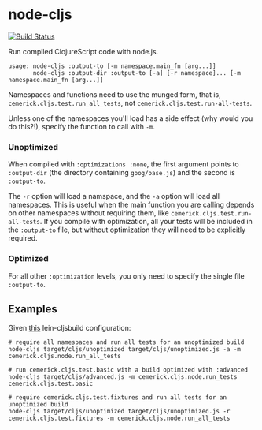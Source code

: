 # node-cljs

[![Build Status](https://travis-ci.org/also/node-cljs.png?branch=master)](https://travis-ci.org/also/node-cljs)

Run compiled ClojureScript code with node.js.

```
usage: node-cljs :output-to [-m namespace.main_fn [arg...]]
       node-cljs :output-dir :output-to [-a] [-r namespace]... [-m namespace.main_fn [arg...]]
```

Namespaces and functions need to use the munged form, that is, `cemerick.cljs.test.run_all_tests`, not `cemerick.cljs.test.run-all-tests`.

Unless one of the namespaces you'll load has a side effect (why would you do this?!), specify the function to call with `-m`.

### Unoptimized

When compiled with `:optimizations :none`, the first argument points to `:output-dir` (the directory containing `goog/base.js`) and the second is `:output-to`.

The `-r` option will load a namspace, and the `-a` option will load all namespaces. This is useful when the main function you are calling depends on other namespaces without requiring them, like `cemerick.cljs.test.run-all-tests`. If you compile with optimization, all your tests will be included in the `:output-to` file, but without optimization they will need to be explicitly required.

### Optimized

For all other `:optimization` levels, you only need to specify the single file `:output-to`.

## Examples

Given [this](https://github.com/also/clojurescript.test/blob/node/project.clj) lein-cljsbuild configuration:

```
# require all namespaces and run all tests for an unoptimized build
node-cljs target/cljs/unoptimized target/cljs/unoptimized.js -a -m cemerick.cljs.node.run_all_tests

# run cemerick.cljs.test.basic with a build optimized with :advanced
node-cljs target/cljs/advanced.js -m cemerick.cljs.node.run_tests cemerick.cljs.test.basic

# require cemerick.cljs.test.fixtures and run all tests for an unoptimized build
node-cljs target/cljs/unoptimized target/cljs/unoptimized.js -r cemerick.cljs.test.fixtures -m cemerick.cljs.node.run_all_tests
```
